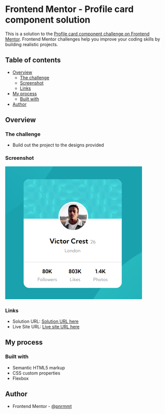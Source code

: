 # Frontend Mentor - Profile card component solution

This is a solution to the [Profile card component challenge on Frontend Mentor](https://www.frontendmentor.io/challenges/profile-card-component-cfArpWshJ). Frontend Mentor challenges help you improve your coding skills by building realistic projects. 

## Table of contents

- [Overview](#overview)
  - [The challenge](#the-challenge)
  - [Screenshot](#screenshot)
  - [Links](#links)
- [My process](#my-process)
  - [Built with](#built-with)
- [Author](#author)

## Overview

### The challenge

- Build out the project to the designs provided

### Screenshot

![](./images/Ekran%20Al%C4%B1nt%C4%B1s%C4%B1.PNG)


### Links

- Solution URL: [Solution URL here](https://github.com/pnrmmt/frontendmentor-newbie8)
- Live Site URL: [Live site URL here](https://pnrmmt.github.io/frontendmentor-newbie8/)

## My process

### Built with

- Semantic HTML5 markup
- CSS custom properties
- Flexbox


## Author
- Frontend Mentor - [@pnrmmt](https://www.frontendmentor.io/profile/pnrmmt)



